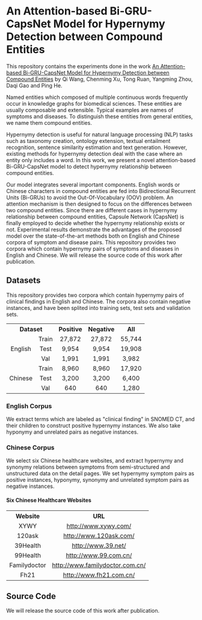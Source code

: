 # An Attention-based Bi-GRU-CapsNet Model for Hypernymy Detection between Compound Entities

This repository contains the experiments done in the work <a href="https://arxiv.org/abs/1805.04827">An Attention-based Bi-GRU-CapsNet Model for Hypernymy Detection between Compound Entities</a> by Qi Wang, Chenming Xu, Tong Ruan, Yangming Zhou, Daqi Gao and Ping He.

Named entities which composed of multiple continuous words frequently occur in knowledge graphs for biomedical sciences. These entities are usually composable and extensible. Typical examples are names of symptoms and diseases. To distinguish these entities from general entities, we name them compound entities.

Hypernymy detection is useful for natural language processing (NLP) tasks such as taxonomy creation, ontology extension, textual entailment recognition, sentence similarity estimation and text generation. However, existing methods for hypernymy detection deal with the case where an entity only includes a word. In this work, we present a novel attention-based Bi-GRU-CapsNet model to detect hypernymy relationship between compound entities.

Our model integrates several important components. English words or Chinese characters in compound entities are fed into Bidirectional Recurrent Units (Bi-GRUs) to avoid the Out-Of-Vocabulary (OOV) problem. An attention mechanism is then designed to focus on the differences between two compound entities. Since there are different cases in hypernymy relationship between compound entities, Capsule Network (CapsNet) is finally employed to decide whether the hypernymy relationship exists or not. Experimental results demonstrate the advantages of the proposed model over the state-of-the-art methods both on English and Chinese corpora of symptom and disease pairs.
This repository provides two corpora which contain hypernymy pairs of symptoms and diseases in English and Chinese. We will release the source code of this work after publication.


## Datasets
This repository provides two corpora which contain hypernymy pairs of clinical findings in English and Chinese. The corpora also contain negative instances, and have been splited into training sets, test sets and validation sets.
<table>
  <tr>
    <th  align="center" colspan="2">Dataset</th>
    <th  align="center">Positive</th>
    <th  align="center">Negative</th>
    <th  align="center">All</th>
  </tr>
  <tr>
    <td  align="center" rowspan="3">English</td>
    <td  align="center">Train</td>
    <td  align="center">27,872</td>
    <td  align="center">27,872</td>
    <td  align="center">55,744</td>
  </tr>
  <tr>
    <td  align="center">Test</td>
    <td  align="center">9,954</td>
    <td  align="center">9,954</td>
    <td  align="center">19,908</td>
  </tr>
  <tr>
    <td  align="center">Val</td>
    <td  align="center">1,991</td>
    <td  align="center">1,991</td>
    <td  align="center">3,982</td>
  </tr>
  <tr>
    <td  align="center" rowspan="3">Chinese</td>
    <td  align="center">Train</td>
    <td  align="center">8,960</td>
    <td  align="center">8,960</td>
    <td  align="center">17,920</td>
  </tr>
  <tr>
    <td  align="center">Test</td>
    <td  align="center">3,200</td>
    <td  align="center">3,200</td>
    <td  align="center">6,400</td>
  </tr>
  <tr>
    <td  align="center">Val</td>
    <td  align="center">640</td>
    <td  align="center">640</td>
    <td  align="center">1,280</td>
  </tr>
</table>

### English Corpus
We extract terms which are labeled as "clinical finding" in SNOMED CT, and their children to construct positive hypernymy instances. We also take hyponymy and unrelated pairs as negative instances. 

### Chinese Corpus
We select six Chinese healthcare websites, and extract hypernymy and synonymy relations between symptoms from semi-structured and unstructured data on the detail pages. We set hypernymy symptom pairs as positive instances, hyponymy, synonymy and unrelated symptom pairs as negative instances.

#### Six Chinese Healthcare Websites
<table>
  <tr>
    <th  align="center">Website</th>
    <th  align="center">URL</th>
  </tr>
  <tr>
    <td  align="center">XYWY</td>
    <td  align="center"><a href="http://www.xywy.com/">http://www.xywy.com/</a></td>
  </tr>
  <tr>
    <td  align="center">120ask</td>
    <td  align="center"><a href="http://www.120ask.com/">http://www.120ask.com/</a></td>
  </tr>
  <tr>
    <td  align="center">39Health<br></td>
    <td  align="center"><a href="http://www.39.net/">http://www.39.net/</a></td>
  </tr>
  <tr>
    <td  align="center">99Health</td>
    <td  align="center"><a href="http://www.99.com.cn/">http://www.99.com.cn/</a></td>
  </tr>
  <tr>
    <td  align="center">Familydoctor</td>
    <td  align="center"><a href="http://www.familydoctor.com.cn/">http://www.familydoctor.com.cn/</a></td>
  </tr>
  <tr>
    <td  align="center">Fh21</td>
    <td  align="center"><a href="http://www.fh21.com.cn/">http://www.fh21.com.cn/</a></td>
  </tr>
</table>

## Source Code
We will release the source code of this work after publication.